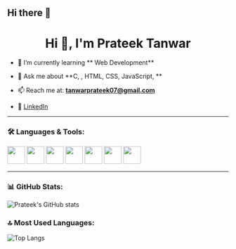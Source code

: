 ## Hi there 👋<h1 align="center">Hi 👋, I'm Prateek Tanwar</h1>

- 🌱 I’m currently learning ** Web Development**

- 💬 Ask me about **C, , HTML, CSS, JavaScript, **

- 📫 Reach me at: **tanwarprateek07@gmail.com**

- 🔗 [LinkedIn](www.linkedin.com/in/prateek-tanwar-9b61a8332)
 

---

### 🛠️ Languages & Tools:
<img src="https://cdn.jsdelivr.net/gh/devicons/devicon/icons/c/c-original.svg" width="40"/> 
<img src="https://cdn.jsdelivr.net/gh/devicons/devicon/icons/cplusplus/cplusplus-original.svg" width="40"/>
<img src="https://cdn.jsdelivr.net/gh/devicons/devicon/icons/javascript/javascript-original.svg" width="40"/>
<img src="https://cdn.jsdelivr.net/gh/devicons/devicon/icons/python/python-original.svg" width="40"/>
<img src="https://cdn.jsdelivr.net/gh/devicons/devicon/icons/html5/html5-original.svg" width="40"/>
<img src="https://cdn.jsdelivr.net/gh/devicons/devicon/icons/css3/css3-original.svg" width="40"/>
<img src="https://cdn.jsdelivr.net/gh/devicons/devicon/icons/react/react-original.svg" width="40"/>

---

### 📊 GitHub Stats:
![Prateek's GitHub stats](https://github-readme-stats.vercel.app/api?username=your-username&show_icons=true&theme=radical)

### 🔝 Most Used Languages:
![Top Langs](https://github-readme-stats.vercel.app/api/top-langs/?username=your-username&layout=compact&theme=radical)



<!--
**prateektanwar373/prateektanwar373** is a ✨ _special_ ✨ repository because its `README.md` (this file) appears on your GitHub profile.

Here are some ideas to get you started:

- 🔭 I’m currently working on ...
- 🌱 I’m currently learning ...
- 👯 I’m looking to collaborate on ...
- 🤔 I’m looking for help with ...
- 💬 Ask me about ...
- 📫 How to reach me: ...
- 😄 Pronouns: ...
- ⚡ Fun fact: ...
-->
